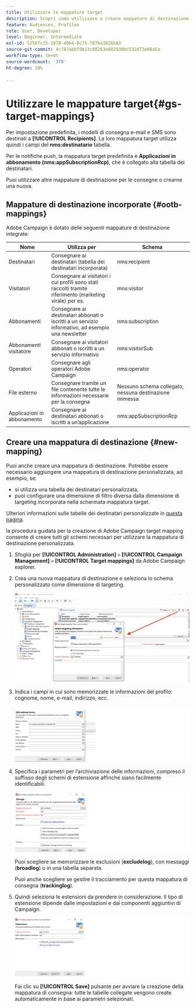 ```yaml
---
title: Utilizzare le mappature target
description: Scopri come utilizzare e creare mappature di destinazione
feature: Audiences, Profiles
role: User, Developer
level: Beginner, Intermediate
exl-id: 5256fc15-1878-4064-9c75-7876a3826b83
source-git-commit: 4c787abbf9b13c08263e602930bc532d73e08a5a
workflow-type: tm+mt
source-wordcount: '379'
ht-degree: 28%

---
```


# Utilizzare le mappature target{#gs-target-mappings}

Per impostazione predefinita, i modelli di consegna e-mail e SMS sono destinati a **[!UICONTROL Recipients]**. La loro mappatura target utilizza quindi i campi del **nms:destinatario** tabella.

Per le notifiche push, la mappatura target predefinita è **Applicazioni in abbonamento (nms:appSubscriptionRcp)**, che è collegato alla tabella dei destinatari.

Puoi utilizzare altre mappature di destinazione per le consegne o crearne una nuova.

## Mappature di destinazione incorporate {#ootb-mappings}

Adobe Campaign è dotato delle seguenti mappature di destinazione integrate:

| Nome | Utilizza per | Schema |
|---|---|---|
| Destinatari | Consegnare ai destinatari (tabella dei destinatari incorporata) | nms:recipient |
| Visitatori | Consegnare ai visitatori i cui profili sono stati raccolti tramite riferimento (marketing virale) per es. | mns:visitor |
| Abbonamenti | Consegnare ai destinatari abbonati o iscritti a un servizio informativo, ad esempio una newsletter | nms:subscription |
| Abbonamenti visitatore | Consegnare ai visitatori abbonati o iscritti a un servizio informativo | nms:visitorSub |
| Operatori | Consegnare agli operatori Adobe Campaign | nms:operator |
| File esterno | Consegnare tramite un file contenente tutte le informazioni necessarie per la consegna | Nessuno schema collegato, nessuna destinazione immessa |
| Applicazioni in abbonamento | Consegnare ai destinatari abbonati o iscritti a un’applicazione | nms:appSubscriptionRcp |


## Creare una mappatura di destinazione {#new-mapping}

Puoi anche creare una mappatura di destinazione. Potrebbe essere necessario aggiungere una mappatura di destinazione personalizzata, ad esempio, se:

* si utilizza una tabella dei destinatari personalizzata,
* puoi configurare una dimensione di filtro diversa dalla dimensione di targeting incorporata nella schermata mappatura target.

Ulteriori informazioni sulle tabelle dei destinatari personalizzate in [questa pagina](../dev/custom-recipient.md).

la procedura guidata per la creazione di Adobe Campaign target mapping consente di creare tutti gli schemi necessari per utilizzare la mappatura di destinazione personalizzata.

1. Sfoglia per **[!UICONTROL Administration]** `>` **[!UICONTROL Campaign Management]** `>` **[!UICONTROL Target mappings]** da Adobe Campaign explorer.

1. Crea una nuova mappatura di destinazione e seleziona lo schema personalizzato come dimensione di targeting.

   ![](assets/new-target-mapping.png)


1. Indica i campi in cui sono memorizzate le informazioni del profilo: cognome, nome, e-mail, indirizzo, ecc.

   ![](assets/wf_new_mapping_define_join.png)

1. Specifica i parametri per l’archiviazione delle informazioni, compreso il suffisso degli schemi di estensione affinché siano facilmente identificabili.

   ![](assets/wf_new_mapping_define_names.png)

   Puoi scegliere se memorizzare le esclusioni (**excludelog**), con messaggi (**broadlog**) o in una tabella separata.

   Puoi anche scegliere se gestire il tracciamento per questa mappatura di consegna (**trackinglog**).

1. Quindi seleziona le estensioni da prendere in considerazione. Il tipo di estensione dipende dalle impostazioni e dai componenti aggiuntivi di Campaign.

   ![](assets/wf_new_mapping_define_extensions.png)

   Fai clic su **[!UICONTROL Save]** pulsante per avviare la creazione della mappatura di consegna: tutte le tabelle collegate vengono create automaticamente in base ai parametri selezionati.
